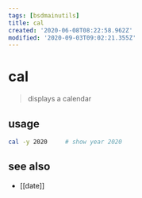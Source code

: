 ```yaml
---
tags: [bsdmainutils]
title: cal
created: '2020-06-08T08:22:58.962Z'
modified: '2020-09-03T09:02:21.355Z'
---
```


# cal

> displays a calendar

## usage
```sh
cal -y 2020     # show year 2020
```
## see also
- [[date]]
